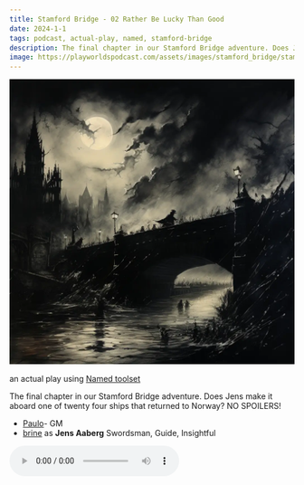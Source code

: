 ```yaml
---
title: Stamford Bridge - 02 Rather Be Lucky Than Good
date: 2024-1-1
tags: podcast, actual-play, named, stamford-bridge
description: The final chapter in our Stamford Bridge adventure. Does Jens make it aboard one of twenty four ships that returned to Norway? NO SPOILERS!
image: https://playworldspodcast.com/assets/images/stamford_bridge/stamford_bridge_thumb.webp
---
```


![thumb](assets/images/stamford_bridge/stamford_bridge_thumb.webp)

an actual play using [Named toolset](https://wightbred.itch.io/named)

The final chapter in our Stamford Bridge adventure. Does Jens make it aboard one of twenty four ships that returned to Norway? NO SPOILERS!

- [Paulo](https://www.lulu.com/shop/paul-jennings-and-kitty-hiraeth/palaeolithic-voyages/paperback/product-kpmy8y.html)- GM
- [brine](https://brine.dev) as **Jens Aaberg** Swordsman, Guide, Insightful

<audio controls src="https://archive.org/download/stamford_bridge/stamfrod_bridge_02_rather_be_lucky_than_good.mp3"></audio>

